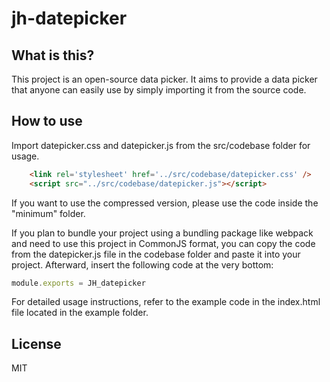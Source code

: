 # jh-datepicker

## What is this?
This project is an open-source data picker. It aims to provide a data picker that anyone can easily use by simply importing it from the source code.

## How to use

Import datepicker.css and datepicker.js from the src/codebase folder for usage.
```html
    <link rel='stylesheet' href='../src/codebase/datepicker.css' />
    <script src="../src/codebase/datepicker.js"></script>
```

If you want to use the compressed version, please use the code inside the "minimum" folder.

If you plan to bundle your project using a bundling package like webpack and need to use this project in CommonJS format, you can copy the code from the datepicker.js file in the codebase folder and paste it into your project. Afterward, insert the following code at the very bottom:
```javascript
module.exports = JH_datepicker
```

For detailed usage instructions, refer to the example code in the index.html file located in the example folder.



## License

MIT